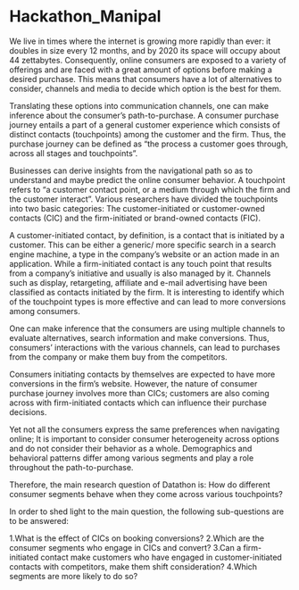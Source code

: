 # Hackathon_Manipal

We live in times where the internet is growing more rapidly than ever: it doubles in size every 12 months, and by 2020 its space will occupy about 44 zettabytes. Consequently, online consumers are exposed to a variety of offerings and are faced with a great amount of options before making a desired purchase. This means that consumers have a lot of alternatives to consider, channels and media to decide which option is the best for them.

Translating these options into communication channels, one can make inference about the consumer’s path-to-purchase. A consumer purchase journey entails a part of a general customer experience which consists of distinct contacts (touchpoints) among the customer and the firm. Thus, the purchase journey can be defined as “the process a customer goes through, across all stages and touchpoints”.

Businesses can derive insights from the navigational path so as to understand and maybe predict the online consumer behavior. A touchpoint refers to “a customer contact point, or a medium through which the firm and the customer interact”. Various researchers have divided the touchpoints into two basic categories: The customer-initiated or customer-owned contacts (CIC) and the firm-initiated or brand-owned contacts (FIC).

A customer-initiated contact, by definition, is a contact that is initiated by a customer. This can be either a generic/ more specific search in a search engine machine, a type in the company’s website or an action made in an application. While a firm-initiated contact is any touch point that results from a company’s initiative and usually is also managed by it. Channels such as display, retargeting, affiliate and e-mail advertising have been classified as contacts initiated by the firm. It is interesting to identify which of the touchpoint types is more effective and can lead to more conversions among consumers.

One can make inference that the consumers are using multiple channels to evaluate alternatives, search information and make conversions. Thus, consumers’ interactions with the various channels, can lead to purchases from the company or make them buy from the competitors.

Consumers initiating contacts by themselves are expected to have more conversions in the firm’s website. However, the nature of consumer purchase journey involves more than CICs; customers are also coming across with firm-initiated contacts which can influence their purchase decisions.

Yet not all the consumers express the same preferences when navigating online; It is important to consider consumer heterogeneity across options and do not consider their behavior as a whole. Demographics and behavioral patterns differ among various segments and play a role throughout the path-to-purchase.

Therefore, the main research question of Datathon is:
How do different consumer segments behave when they come across various touchpoints?

In order to shed light to the main question, the following sub-questions are to be answered:

1.What is the effect of CICs on booking conversions?
2.Which are the consumer segments who engage in CICs and convert?
3.Can a firm-initiated contact make customers who have engaged in customer-initiated contacts with competitors, make them shift consideration?
4.Which segments are more likely to do so?
